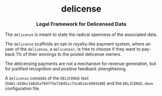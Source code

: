 <h1 align="center">
    delicense
</h1>


<h3 align="center">
    Legal Framework for Delicensed Data
</h3>



The `delicense` is meant to state the radical openness of the associated data.

The `delicense` scaffolds an opt-in royalty-like payment system, where an user of the `delicense`, a `delicensor`, is free to choose if they want to pay-back 1% of their winnings to the pooled delicense owners.

The delicensing payments are not a mechanism for revenue generation, but for justified recognition and positive feedback strengthening.

A `delicense` consists of the `DELICENSE` text (`SHA1:b58bc148d5af897f5e72045cc73cd614c6869100`) and the `DELICENSE.deon` configuration file.
